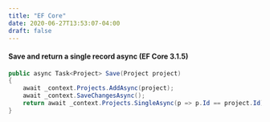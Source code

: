 ```yaml
---
title: "EF Core"
date: 2020-06-27T13:53:07-04:00
draft: false
---
```


#### Save and return a single record async (EF Core 3.1.5)

```csharp
public async Task<Project> Save(Project project)
{
    await _context.Projects.AddAsync(project);
    await _context.SaveChangesAsync();
    return await _context.Projects.SingleAsync(p => p.Id == project.Id);
}
```
